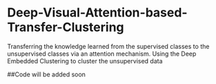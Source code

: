 # Deep-Visual-Attention-based-Transfer-Clustering
Transferring the knowledge learned from the supervised classes to the unsupervised classes via an attention mechanism. Using the Deep Embedded Clustering to cluster the unsupervised data

##Code will be added soon
